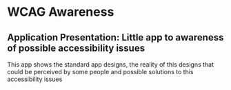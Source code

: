 # WCAG Awareness

## Application Presentation: Little app to awareness of possible accessibility issues

This app shows the standard app designs, the reality of this designs that could be perceived by some people and possible solutions to this accessibility issues


